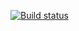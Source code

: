 [![Build status](https://ci.appveyor.com/api/projects/status/6uv24vugpre1lvoa?svg=true)](https://ci.appveyor.com/project/Dmitriz1/ideaauto-3)
